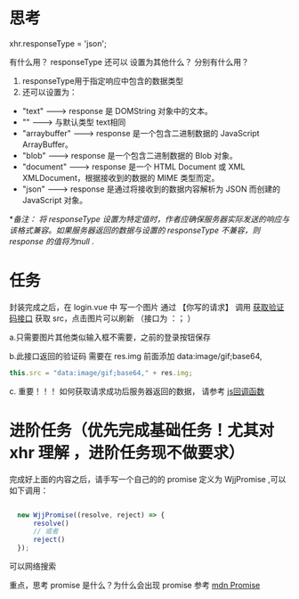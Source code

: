 # 思考

xhr.responseType = 'json';

有什么用？
responseType 还可以 设置为其他什么？ 分别有什么用？

1. responseType用于指定响应中包含的数据类型
2. 还可以设置为：
  - "text"  ---> response 是 DOMString 对象中的文本。
  - "" ---> 与默认类型 text相同
  - "arraybuffer" --->  response 是一个包含二进制数据的 JavaScript ArrayBuffer。
  - "blob" ---> response 是一个包含二进制数据的 Blob 对象。
  - "document"  --->  response 是一个 HTML Document 或 XML XMLDocument，根据接收到的数据的 MIME 类型而定。
  - "json"   --->  response 是通过将接收到的数据内容解析为 JSON 而创建的 JavaScript 对象。

**备注： 将 responseType 设置为特定值时，作者应确保服务器实际发送的响应与该格式兼容。如果服务器返回的数据与设置的 responseType 不兼容，则 response 的值将为null .*

# 任务

封装完成之后，在 login.vue 中 写一个图片 通过 【你写的请求】 调用 [获取验证码接口](http://vue.ruoyi.vip/prod-api/captchaImage) 获取 src，点击图片可以刷新 （接口为 ：； ）

   a.只需要图片其他类似输入框不需要，之前的登录按钮保存

   b.此接口返回的验证码 需要在 res.img 前面添加 data:image/gif;base64,

   ```js
   this.src = "data:image/gif;base64," + res.img;
   ```

c. 重要！！！ 如何获取请求成功后服务器返回的数据，
      请参考 [js回调函数](https://developer.mozilla.org/zh-CN/docs/Glossary/Callback_function)



# 进阶任务（优先完成基础任务！尤其对 xhr 理解 ，进阶任务现不做要求）

完成好上面的内容之后，请手写一个自己的的 promise 定义为 WjjPromise ,可以如下调用：

``` js

  new WjjPromise((resolve, reject) => {
      resolve()
      // 或者
      reject()
  });
```

可以网络搜索

重点，思考 promise 是什么？为什么会出现 promise
参考 [mdn Promise](https://developer.mozilla.org/zh-CN/docs/Web/JavaScript/Reference/Global_Objects/Promise)